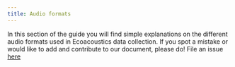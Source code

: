 ```yaml
---
title: Audio formats
---
```


In this section of the guide you will find simple explanations on the different
audio formats used in Ecoacoustics data collection.  If you spot a mistake or
would like to add and contribute to our document, please do! File an issue
[here](https://github.com/ecoacoustics/website/issues)









